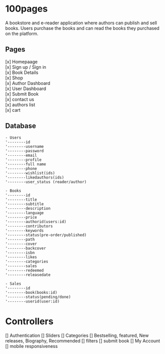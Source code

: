 # 100pages 
A bookstore and e-reader application where authors can publish and sell books. Users purchase the books and can read the books they purchased on the platform. 

## Pages 
[x] Homepaage  
[x] Sign up / Sign in  
[x] Book Details  
[x] Shop  
[x] Author Dashboard  
[x] User Dashboard  
[x] Submit Book  
[x] contact us  
[x] authors list  
[x] cart


## Database 
```
- Users 
'--------id 
'--------username 
'--------password
'--------email
'--------profile
'--------full name
'--------phone
'--------wishlist(ids)
'--------likedauthors(ids)
'--------user_status (reader/author)

- Books 
'--------id
'--------title
'--------subtitle
'--------description
'--------language 
'--------price
'--------authorid(users:id)
'--------contributors
'--------keywords
'--------status(pre-order/published)
'--------path
'--------cover
'--------backcover
'--------isbn
'--------likes
'--------categories
'--------sales
'--------redeemed
'--------releasedate

- Sales
'--------id
'--------book(books:id)
'--------status(pending/done)
'--------userid(user:id)
```

# Controllers 

[] Authentication 
[] Sliders
[] Categories 
[] Bestselling, featured, New releases, Biography, Recommended
[] filters
[] submit book 
[] My Account 
[] mobile responsiveness
